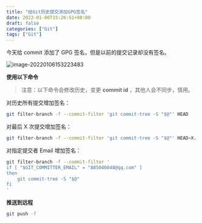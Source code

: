 ```yaml
---
title: "给Git历史提交添加GPG签名"
date: 2022-01-06T15:26:51+08:00
draft: false
categories: ["Git"]
tags: ["Git"]
---
```


今天给 commit 添加了 GPG 签名，但是以前的提交记录却没有签名。

![image-20220106153223483](https://image.chance.fyi/image-20220106153223483.png)

**使用以下命令**

> 注意：以下命令会修改历史，变更 **commit id** ，其他人会不同步，慎用。

对历史所有提交增加签名：

```bash
git filter-branch -f --commit-filter 'git commit-tree -S "$@"' HEAD
```

对最后 X 次提交增加签名：

```bash
git filter-branch -f --commit-filter 'git commit-tree -S "$@"' HEAD~X..HEAD
```

对指定提交者 Email 增加签名：

```bash
git filter-branch -f --commit-filter '
if [ "$GIT_COMMITTER_EMAIL" = "885046048@qq.com" ]
then
    git commit-tree -S "$@"
fi
'
```

**推送到远程**

```bash
git push -f
```
